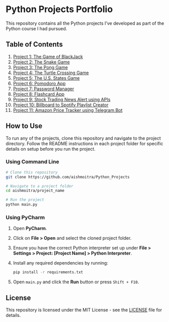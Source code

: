 # Python Projects Portfolio

This repository contains all the Python projects I’ve developed as part of the Python course I had pursued.

## Table of Contents

1. [Project 1: The Game of BlackJack](https://github.com/aishmoitra/Python_Projects/tree/main/the_game_of_blackjack)
2. [Project 2: The Snake Game](https://github.com/aishmoitra/Python_Projects/tree/main/the_snake_game)
3. [Project 3: The Pong Game](https://github.com/aishmoitra/Python_Projects/tree/main/the_pong_game)
4. [Project 4: The Turtle Crossing Game](https://github.com/aishmoitra/Python_Projects/tree/main/the_turtle_crossing_game)
5. [Project 5: The U.S. States Game](https://github.com/aishmoitra/Python_Projects/tree/main/the_us_states_game)
6. [Project 6: Pomodoro App](https://github.com/aishmoitra/Python_Projects/tree/main/pomodoro_app)
7. [Project 7: Password Manager](https://github.com/aishmoitra/Python_Projects/tree/main/password_manager)
8. [Project 8: Flashcard App](https://github.com/aishmoitra/Python_Projects/tree/main/flashcard_app)
9. [Project 9: Stock Trading News Alert using APIs](https://github.com/aishmoitra/Python_Projects/tree/main/stock_news_alert_project)
10. [Project 10: Billboard to Spotify Playlist Creator](https://github.com/aishmoitra/Python_Projects/tree/main/billboard_to_spotify_playlist_creator)
11. [Project 11: Amazon Price Tracker using Telegram Bot](https://github.com/aishmoitra/Python_Projects/tree/main/amazon_price_tracker)

## How to Use

To run any of the projects, clone this repository and navigate to the project directory. Follow the README instructions in each project folder for specific details on setup before you run the project.

### Using Command Line

```bash
# Clone this repository
git clone https://github.com/aishmoitra/Python_Projects

# Navigate to a project folder
cd aishmoitra/project_name

# Run the project
python main.py
```

### Using PyCharm

1. Open **PyCharm**.
2. Click on **File > Open** and select the cloned project folder.
3. Ensure you have the correct Python interpreter set up under **File > Settings > Project: [Project Name] > Python Interpreter**.
4. Install any required dependencies by running:

   ```bash
   pip install -r requirements.txt
   ```

5. Open `main.py` and click the **Run** button or press `Shift + F10`.

## License
This repository is licensed under the MIT License - see the [LICENSE](https://github.com/aishmoitra/Python_Projects/tree/main/LICENSE) file for details.




